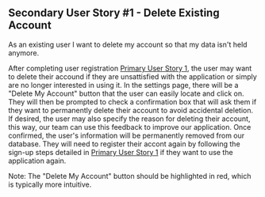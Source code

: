 ## Secondary User Story #1 - Delete Existing Account

As an existing user I want to delete my account so that my data isn't held anymore.

After completing user registration [Primary User Story 1](./Primary1.md), the user may want to delete their accound if they are unsattisfied with the application or simply are no longer interested in using it. In the settings page, there will be a "Delete My Account" button that the user can easily locate and click on. They will then be prompted to check a confirmation box that will ask them if they want to permanently delete their account to avoid accidental deletion. If desired, the user may also specify the reason for deleting their account, this way, our team can use this feedback to improve our application. Once confirmed, the user's information will be permanently removed from our database. They will need to register their accont again by following the sign-up steps detailed in [Primary User Story 1](./Primary1.md) if they want to use the application again. 

Note: The "Delete My Account" button should be highlighted in red, which is typically more intuitive. 
